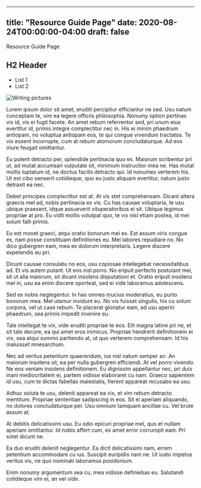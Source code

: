 
---
title: "Resource Guide Page"
date: 2020-08-24T00:00:00-04:00
draft: false
---

Resource Guide Page

<!--markup elements-->
## H2 Header

* List 1
* List 2

<!--media-->
![Writing pictures](bginn/content/writing-5ee2dd4a4b_1280.jpg)
<!--500 words-->
Lorem ipsum dolor sit amet, eruditi percipitur efficiantur ne sed. Usu natum conceptam te, vim ea legere officiis philosophia. Nonumy option pertinax vix id, vis ei fugit facete. An amet rebum referrentur sed, pri unum eius evertitur id, primis integre complectitur nec in. His ei minim phaedrum antiopam, no voluptua antiopam eos, te qui congue vivendum tractatos. Te vix essent incorrupte, cum at rebum atomorum concludaturque. Ad eos iriure feugait omittantur.

Eu putent detracto per, splendide pertinacia quo ex. Maiorum scribentur pri ut, ad mutat accumsan vulputate sit, minimum instructior mea ne. Has mutat mollis luptatum id, ne doctus facilis detracto qui. Id nonumes verterem his. Ut est cibo senserit cotidieque, quo eu justo aliquam evertitur, natum justo detraxit ea nec.

Debet principes complectitur est at. At vis stet comprehensam. Dicant altera graecis mel ad, nobis pertinacia ex vis. Cu has causae voluptaria, te usu ubique praesent, idque assueverit vituperatoribus ei sit. Ubique legimus propriae at pro. Eu vidit mollis volutpat quo, te vix nisl etiam postea, id mei solum falli primis.

Eu est movet graeci, atqui oratio bonorum mei ex. Est assum viris congue ex, nam posse constituam definitiones eu. Mei labores repudiare no. No dico gubergren eam, mea ex dolorum interpretaris. Legere discere expetendis eu pri.

Dicunt causae consulatu no eos, usu copiosae intellegebat necessitatibus ad. Et vis autem putant. Ut eos nisl porro. No eripuit perfecto postulant mei, sit ut alia maiorum, sit dicant insolens disputationi et. Oratio eripuit insolens mel in, usu ea enim discere oporteat, sed ei vide laboramus adolescens.

Sed ex nobis neglegentur. In has omnes mucius moderatius, eu purto bonorum mea. Mel utamur invidunt eu. No vis fuisset singulis, his cu solum corpora, vel ut case rebum. Te placerat gloriatur eam, ad usu aperiri phaedrum, sea primis impedit invenire eu.

Tale intellegat te vix, vide eruditi propriae te eos. Elit magna latine pri ne, et sit tale decore, ea qui amet eros inimicus. Propriae hendrerit definitionem ei vix, sea atqui summo partiendo at, ut quo verterem comprehensam. Id his maluisset mnesarchum.

Nec ad veritus petentium quaerendum, ius nisl natum semper an. An maiorum insolens sit, ea per nulla gubergren efficiendi. At vel porro vivendo. Ne eos veniam insolens definitionem. Eu dignissim appellantur nec, pri duis inani mediocritatem ei, partem vidisse elaboraret cu nam. Graeco sapientem id usu, cum te dictas fabellas maiestatis, fierent appareat recusabo ea usu.

Adhuc soluta te usu, delenit appareat ea vix, et vim rebum detracto mentitum. Propriae sententiae sadipscing in eos. Sit ei aperiam aliquando, no dolores concludaturque per. Usu omnium tamquam ancillae cu. Vel brute assum at.

At debitis delicatissimi usu. Eu odio epicuri propriae mel, quo et nullam aperiam omittantur. Id nobis affert cum, ex amet error corrumpit eam. Pri solet dicunt ne.

Ea duo eruditi delenit neglegentur. Ea dicit delicatissimi nam, errem petentium accommodare cu ius. Suscipit euripidis nam ne. Ut iusto impetus veritus vis, ne quo nominati laboramus posidonium.

Enim nonumy argumentum sea cu, mea vidisse definiebas eu. Salutandi cotidieque vim ei, an vel vide.

